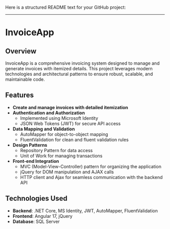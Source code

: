 Here is a structured README text for your GitHub project:

---

# InvoiceApp

## Overview
InvoiceApp is a comprehensive invoicing system designed to manage and generate invoices with itemized details. This project leverages modern technologies and architectural patterns to ensure robust, scalable, and maintainable code.

## Features
- **Create and manage invoices with detailed itemization**
- **Authentication and Authorization**
  - Implemented using Microsoft Identity
  - JSON Web Tokens (JWT) for secure API access
- **Data Mapping and Validation**
  - AutoMapper for object-to-object mapping
  - FluentValidation for clean and fluent validation rules
- **Design Patterns**
  - Repository Pattern for data access
  - Unit of Work for managing transactions
- **Front-end Integration**
  - MVC (Model-View-Controller) pattern for organizing the application
  - jQuery for DOM manipulation and AJAX calls
  - HTTP client and Ajax for seamless communication with the backend API

## Technologies Used
- **Backend**: .NET Core, MS Identity, JWT, AutoMapper, FluentValidation
- **Frontend**: Angular 17, jQuery
- **Database**: SQL Server
